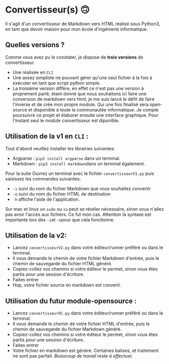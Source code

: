 # Convertisseur(s) 🙃

Il s'agit d'un convertisseur de Markdown vers HTML réalisé sous Python3, en tant que devoir maison pour mon école d'ingénierie informatique.

## Quelles versions ? 

Comme vous avez pu le constater, je dispose de **trois versions** de convertisseur. 

* Une réalisée en `CLI`
* Une assez simpliste ne pouvant gérer qu'une seul fichier à la fois à exécuter en tant que script python simple.
* La troisième version diffère, en effet ce n'est pas une version à proprement parlé, étant donné que nous souhaitons ici faire une conversion de markdown vers html, je me suis lancé le défit de faire l'inverse et de crée mon propre module. Qui une fois finalisé sera open-source et disponible à toute la communautée informatique. Je compte poursuivre ce projet et élaborer ensuite une interface graphique. Pour l'instant seul le module convertisseur est diponible.


## Utilisation de la v1 en `CLI` :
Tout d'abord veuillez installer les librairies suivantes:

* Argparse : `pip3 install argparse` dans un terminal.
* Markdown : `pip3 install markdown`dans un terminal également.

Pour la suite
Ouvrez un terminal avec le fichier `convertisseurV1.py` puis saisissez les commandes suivantes:

- `-i` suivi du nom du fichier Markdown que vous souhaitez convertir 
- `-o` suivi du nom du fichier HTML de destination
- `-h` affiche l'aide de l'application.

Sur mac et linux un `sudo` ou `su` peut se révéler nécessaire, sinon vous n'allez pas avoir l'accès aux fichiers. 
Ce fut mon cas.
Attention la syntaxe est importante lors des `-i`et `-o`pour que cela fonctionne. 
 
## Utilisation de la v2:

* Lancez `convertisseurV2.py` dans votre éditeur/runner préféré ou dans le terminal. 
* Il vous demande le chemin de votre fichier Markdown d'entrée, puis le chemin de sauvegarde du fichier HTML généré.
* Copiez-collez vos chemins si votre éditeur le permet, sinon vous êtes partis pour une session d'écriture.
* Faites entrer
* Hop, votre fichier source en markdown est converti.

## Utilisation du futur module-opensource :

* Lancez `convertisseurOC.py` dans votre éditeur/runner préféré ou dans le terminal. 
* Il vous demande le chemin de votre fichier HTML d'entrée, puis le chemin de sauvegarde du fichier Markdown généré.
* Copiez-collez vos chemins si votre éditeur le permet, sinon vous êtes partis pour une session d'écriture.
* Faites entrer
* Votre fichier en markdown est généré. Certaines balises, et traitement ne sont pas parfait. *Beaucoup de travail reste à effectuer.*



